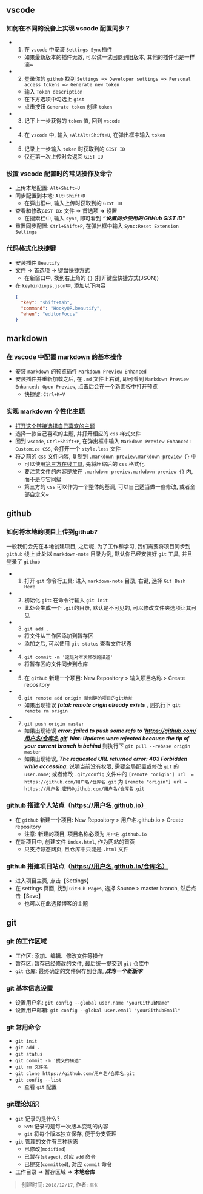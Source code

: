 ## vscode
### 如何在不同的设备上实现 vscode 配置同步？ 
  + 1. 在 `vscode` 中安装 `Settings Sync`插件
    - 如果最新版本的插件无效, 可以试一试回退到旧版本, 其他的插件也是一样滴~
  + 2. 登录你的 `github` 找到 `Settings => Developer settings => Personal access tokens => Generate new token`
    - 输入 `Token description`
    - 在下方选项中勾选上 `gist`
    - 点击按钮 `Generate token` 创建 `token`
  + 3. 记下上一步获得的 `token` 值, 回到 `vscode`
  + 4. 在 `vscode` 中, 输入 `+AltAlt+Shift+U`, 在弹出框中输入 `token`
  + 5. 记录上一步输入 `token` 时获取到的 `GIST ID`
    - 仅在第一次上传时会返回 `GIST ID`
### 设置 vscode 配置时的常见操作及命令
  + 上传本地配置: `Alt+Shift+U`
  + 同步配置到本地: `Alt+Shift+D`
    - 在弹出框中, 输入上传时获取到的 `GISt ID`
  + 查看和修改`GIST ID`: 文件 => 首选项 => 设置
    - 在搜索栏中, 输入 `sync`, 即可看到 ***“设置同步使用的 GitHub GIST ID”***
  + 重置同步配置: `Ctrl+Shift+P`, 在弹出框中输入 `Sync:Reset Extension Settings`
### 代码格式化快捷键
  + 安装插件 `Beautify`
  + 文件 => 首选项 => 键盘快捷方式
    - 在新窗口中, 找到右上角的 `{}` (打开键盘快捷方式(JSON))
  + 在 `keybindings.json`中, 添加以下内容
    ```json
    {
      "key": "shift+tab",
      "command": "HookyQR.beautify",
      "when": "editorFocus"
    }
    ```

## markdown
### 在 vscode 中配置 markdown 的基本操作
+ 安装 `markdown` 的预览插件 `Markdown Preview Enhanced`
+ 安装插件并重新加载之后, 在 `.md` 文件上右键, 即可看到 `Markdown Preview Enhanced: Open Preview`, 点击后会在一个新面板中打开预览
  - 快捷键: `Ctrl+K+V`
### 实现 markdown 个性化主题
+ [打开这个链接选择自己喜欢的主题](https://sspai.com/post/43873)
+ 选择一款自己喜欢的主题, 并打开相应的 `css` 样式文件
+ 回到 `vscode`, `Ctrl+Shift+P`, 在弹出框中输入 `Markdown Preview Enhanced: Customize CSS`, 会打开一个 `style.less` 文件
+ 将之前的 `css` 文件内容, 复制到 `.markdown-preview.markdown-preview {}` 中
  - 可以使用[第三方在线工具](http://tool.chinaz.com/Tools/CssFormat.aspx), 先将压缩后的 `css` 格式化
  - 要注意文件的内容是放在 `.markdown-preview.markdown-preview {}` 内, 而不是与它同级
  - 第三方的 `css` 可以作为一个整体的基调, 可以自己适当做一些修改, 或者全部自定义~

## github
### 如何将本地的项目上传到github?
一般我们会先在本地创建项目, 之后呢, 为了工作和学习, 我们需要将项目同步到 `github` 线上
此处以 `markdown-note` 目录为例, 默认你已经安装好 `git` 工具, 并且登录了 `github`
+ 1. 打开 `git` 命令行工具: 进入 `markdown-note` 目录, 右键, 选择 `Git Bash Here`
+ 2. 初始化 `git`: 在命令行输入 `git init`
  - 此处会生成一个 `.git`的目录, 默认是不可见的, 可以修改文件夹选项让其可见
+ 3. `git add .`
  - 将文件从工作区添加到暂存区
  - 添加之后, 可以使用 `git status` 查看文件状态
+ 4. `git commit -m '这是对本次修改的描述'`
  - 将暂存区的文件同步到仓库
+ 5. 在 `github` 新建一个项目: New Repository > 输入项目名称 > Create repository
+ 6. `git remote add origin 新创建的项目的git地址`
  - 如果出现错误 ***fatal: remote origin already exists*** , 则执行下 `git remote rm origin`
+ 7. `git push origin master`
  - 如果出现错误 
  ***error: failed to push some refs to 'https://github.com/用户名/仓库名.git'
  hint: Updates were rejected because the tip of your current branch is behind***
  则执行下 `git pull --rebase origin master`
  - 如果出现错误, ***The requested URL returned error: 403 Forbidden while accessing***, 说明当前没有权限, 需要全局配置或修改 `git` 的 `user.name`; 或者修改 `.git/config` 文件中的 `[remote "origin"] url  = https://github.com/用户名/仓库名.git` 为 `[remote "origin"] url = https://用户名:密码@github.com/用户名/仓库名.git`
### github 搭建个人站点（https://用户名.github.io）
+ 在 `github` 新建一个项目: New Repository > 用户名.github.io > Create repository
  - 注意: 新建的项目, 项目名称必须为 `用户名.github.io`
+ 在新项目中, 创建文件 `index.html`, 作为网站的首页
  - 只支持静态网页, 且仓库中只能是 `.html` 文件
### github 搭建项目站点（https://用户名.github.io/仓库名）
+ 进入项目主页, 点击【Settings】
+ 在 settings 页面, 找到 `GitHub Pages`, 选择 Source > master branch, 然后点击【Save】
  - 也可以在此选择博客的主题

## git
### git 的工作区域
+ 工作区: 添加、编辑、修改文件等操作
+ 暂存区: 暂存已经修改的文件, 最后统一提交到 `git` 仓库中
+ `git` 仓库: 最终确定的文件保存到仓库, ***成为一个新版本***
### git 基本信息设置
+ 设置用户名: `git config --global user.name "yourGithubName"`
+ 设置用户邮箱: `git config --global user.email "yourGithubEmail"`
### git 常用命令
+ `git init`
+ `git add .`
+ `git status`
+ `git commit -m '提交的描述'`
+ `git rm 文件名`
+ `git clone https://github.com/用户名/仓库名.git`
+ `git config --list`
  - 查看 `git` 配置
### git理论知识
+ `git` 记录的是什么?
  - `SVN` 记录的是每一次版本变动的内容
  - `git` 将每个版本独立保存, 便于分支管理
+ `git` 管理的文件有三种状态
  - 已修改(`modified`)
  - 已暂存(`staged`), 对应 `add` 命令
  - 已提交(`committed`), 对应 `commit` 命令
+ 工作目录 => 暂存区域 => **本地仓库**


> 创建时间: `2018/12/17`, 作者: `車句`